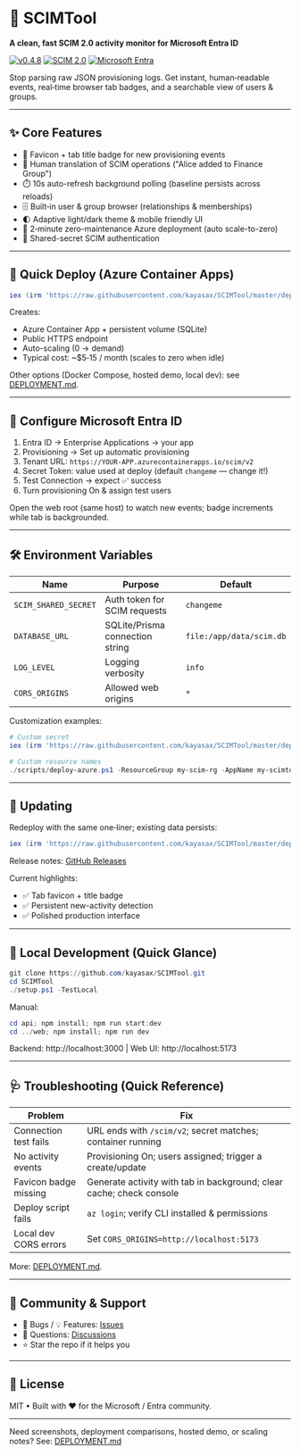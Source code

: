 # 🎯 SCIMTool
**A clean, fast SCIM 2.0 activity monitor for Microsoft Entra ID**

[![v0.4.8](https://img.shields.io/badge/Version-0.4.8-2ea043?style=flat-square)](https://github.com/kayasax/SCIMTool/releases/tag/v0.4.8) [![SCIM 2.0](https://img.shields.io/badge/SCIM-2.0-00a1f1?style=flat-square)](https://scim.cloud/) [![Microsoft Entra](https://img.shields.io/badge/Microsoft-Entra_ID-ff6b35?style=flat-square)](https://entra.microsoft.com/)

Stop parsing raw JSON provisioning logs. Get instant, human‑readable events, real‑time browser tab badges, and a searchable view of users & groups.

---

## ✨ Core Features

- 🔔 Favicon + tab title badge for new provisioning events
- 🧠 Human translation of SCIM operations ("Alice added to Finance Group")
- ⏱️ 10s auto-refresh background polling (baseline persists across reloads)
- 🗄️ Built‑in user & group browser (relationships & memberships)
- 🌓 Adaptive light/dark theme & mobile friendly UI
- 🚀 2‑minute zero-maintenance Azure deployment (auto scale-to-zero)
- 🔐 Shared-secret SCIM authentication

---

## 🚀 Quick Deploy (Azure Container Apps)

```powershell
iex (irm 'https://raw.githubusercontent.com/kayasax/SCIMTool/master/deploy.ps1')
```

Creates:
- Azure Container App + persistent volume (SQLite)
- Public HTTPS endpoint
- Auto-scaling (0 → demand)
- Typical cost: ~$5‑15 / month (scales to zero when idle)

Other options (Docker Compose, hosted demo, local dev): see [DEPLOYMENT.md](./DEPLOYMENT.md).

---

## 🔧 Configure Microsoft Entra ID

1. Entra ID → Enterprise Applications → your app
2. Provisioning → Set up automatic provisioning
3. Tenant URL: `https://YOUR-APP.azurecontainerapps.io/scim/v2`
4. Secret Token: value used at deploy (default `changeme` — change it!)
5. Test Connection → expect ✅ success
6. Turn provisioning On & assign test users

Open the web root (same host) to watch new events; badge increments while tab is backgrounded.

---

## 🛠 Environment Variables

| Name | Purpose | Default |
|------|---------|---------|
| `SCIM_SHARED_SECRET` | Auth token for SCIM requests | `changeme` |
| `DATABASE_URL` | SQLite/Prisma connection string | `file:/app/data/scim.db` |
| `LOG_LEVEL` | Logging verbosity | `info` |
| `CORS_ORIGINS` | Allowed web origins | `*` |

Customization examples:

```powershell
# Custom secret
iex (irm 'https://raw.githubusercontent.com/kayasax/SCIMTool/master/deploy.ps1') -SecretToken "your-strong-secret"

# Custom resource names
./scripts/deploy-azure.ps1 -ResourceGroup my-scim-rg -AppName my-scimtool -ScimSecret my-secret
```

---

## 🔄 Updating

Redeploy with the same one‑liner; existing data persists:

```powershell
iex (irm 'https://raw.githubusercontent.com/kayasax/SCIMTool/master/deploy.ps1')
```

Release notes: [GitHub Releases](https://github.com/kayasax/SCIMTool/releases)

Current highlights:
- ✅ Tab favicon + title badge
- ✅ Persistent new-activity detection
- ✅ Polished production interface

---

## 🧪 Local Development (Quick Glance)

```powershell
git clone https://github.com/kayasax/SCIMTool.git
cd SCIMTool
./setup.ps1 -TestLocal
```

Manual:
```powershell
cd api; npm install; npm run start:dev
cd ../web; npm install; npm run dev
```
Backend: http://localhost:3000  |  Web UI: http://localhost:5173

---

## 🩺 Troubleshooting (Quick Reference)

| Problem | Fix |
|---------|-----|
| Connection test fails | URL ends with `/scim/v2`; secret matches; container running |
| No activity events | Provisioning On; users assigned; trigger a create/update |
| Favicon badge missing | Generate activity with tab in background; clear cache; check console |
| Deploy script fails | `az login`; verify CLI installed & permissions |
| Local dev CORS errors | Set `CORS_ORIGINS=http://localhost:5173` |

More: [DEPLOYMENT.md](./DEPLOYMENT.md).

---

## 🤝 Community & Support

- 🐛 Bugs / 💡 Features: [Issues](https://github.com/kayasax/SCIMTool/issues)
- 💬 Questions: [Discussions](https://github.com/kayasax/SCIMTool/discussions)
- ⭐ Star the repo if it helps you

---

## 📜 License

MIT • Built with ❤️ for the Microsoft / Entra community.

---

Need screenshots, deployment comparisons, hosted demo, or scaling notes? See: [DEPLOYMENT.md](./DEPLOYMENT.md)

